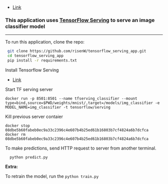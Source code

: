 - [Link](https://neptune.ai/blog/how-to-serve-machine-learning-models-with-tensorflow-serving-and-docker)

### This application uses [TensorFlow Serving](https://www.tensorflow.org/tfx/guide/serving) to serve an image classifier model 

-----------
To run this application, clone the repo:

```bash
 git clone https://github.com/risenW/tensorflow_serving_app.git
 cd tensorflow_serving_app
 pip install -r requirements.txt
```

Install Tensorflow Serving
- [Link](https://www.tensorflow.org/tfx/serving/setup)



Start TF serving server
```
docker run -p 8501:8501 --name tfserving_classifier --mount type=bind,source=$PWD/weights/mnist/,target=/models/img_classifier -e MODEL_NAME=img_classifier -t tensorflow/serving
```

Kill previous server contaier
```
docker stop 08dbe5b60fabeb0ec9a33c2396c4e607b4b25ed61b16803b7cf4824a6b7dcfca
docker rm 08dbe5b60fabeb0ec9a33c2396c4e607b4b25ed61b16803b7cf4824a6b7dcfca
```

To make predictions, send HTTP request to server from another terminal.

```
  python predict.py
```

**Extra:**

To retrain the model, run the `python train.py`
